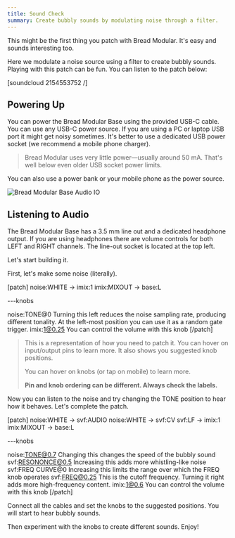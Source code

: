 ```yaml
---
title: Sound Check
summary: Create bubbly sounds by modulating noise through a filter.
---
```


This might be the first thing you patch with Bread Modular. It's easy and sounds interesting too.

Here we modulate a noise source using a filter to create bubbly sounds. Playing with this patch can be fun. You can listen to the patch below:

[soundcloud 2154553752 /]

## Powering Up

You can power the Bread Modular Base using the provided USB-C cable. You can use any USB-C power source. If you are using a PC or laptop USB port it might get noisy sometimes. It's better to use a dedicated USB power socket (we recommend a mobile phone charger).

> Bread Modular uses very little power—usually around 50 mA. That's well below even older USB socket power limits.

You can also use a power bank or your mobile phone as the power source.

![Bread Modular Base Audio IO](/images/docs/base-connections.jpg)

## Listening to Audio

The Bread Modular Base has a 3.5 mm line out and a dedicated headphone output. If you are using headphones there are volume controls for both LEFT and RIGHT channels. The line-out socket is located at the top left.

Let's start building it.

First, let's make some noise (literally).

[patch]
noise:WHITE -> imix:1
imix:MIXOUT -> base:L

---knobs

noise:TONE@0 Turning this left reduces the noise sampling rate, producing different tonality. At the left-most position you can use it as a random gate trigger.
imix:1@0.25 You can control the volume with this knob
[/patch]

> This is a representation of how you need to patch it. You can hover on input/output pins to learn more. It also shows you suggested knob positions.
>
> You can hover on knobs (or tap on mobile) to learn more.
>
> **Pin and knob ordering can be different. Always check the labels.**

Now you can listen to the noise and try changing the TONE position to hear how it behaves. Let's complete the patch.

[patch]
noise:WHITE -> svf:AUDIO
noise:WHITE -> svf:CV
svf:LF -> imix:1
imix:MIXOUT -> base:L

---knobs

noise:TONE@0.7 Changing this changes the speed of the bubbly sound
svf:RESONONCE@0.5 Increasing this adds more whistling-like noise
svf:FREQ CURVE@0 Increasing this limits the range over which the FREQ knob operates
svf:FREQ@0.25 This is the cutoff frequency. Turning it right adds more high-frequency content.
imix:1@0.6 You can control the volume with this knob
[/patch]

Connect all the cables and set the knobs to the suggested positions. You will start to hear bubbly sounds.

Then experiment with the knobs to create different sounds. Enjoy!
